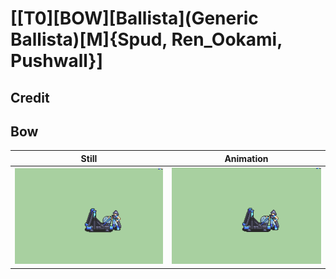 # [\[T0\]\[BOW\]\[Ballista\]\(Generic Ballista\)\[M\]{Spud, Ren_Ookami, Pushwall}]

## Credit


	
## Bow

| Still | Animation |
| :---: | :-------: |
| ![Bow still](./Bow_000.png) | ![Bow animation](./Bow.gif) |
